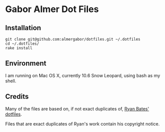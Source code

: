 Gabor Almer Dot Files
=====================

Installation
------------

    git clone git@github.com:almergabor/dotfiles.git ~/.dotfiles
    cd ~/.dotfiles/
    rake install

Environment
-----------

I am running on Mac OS X, currently 10.6 Snow Leopard, using bash as my
shell.

Credits
-------

Many of the files are based on, if not exact duplicates of, [Ryan Bates' dotfiles](http://github.com/ryanb/dotfiles/). 

Files that are exact duplicates of Ryan's work contain his copyright notice.
